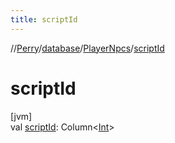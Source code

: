 ```yaml
---
title: scriptId
---
```

//[Perry](../../../index.html)/[database](../index.html)/[PlayerNpcs](index.html)/[scriptId](script-id.html)



# scriptId



[jvm]\
val [scriptId](script-id.html): Column<[Int](https://kotlinlang.org/api/latest/jvm/stdlib/kotlin/-int/index.html)>





